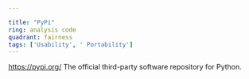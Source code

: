 ```yaml
---

title: "PyPi"
ring: analysis code
quadrant: fairness
tags: ['Usability', ' Portability']
---
```

https://pypi.org/
The official third-party software repository for Python.

